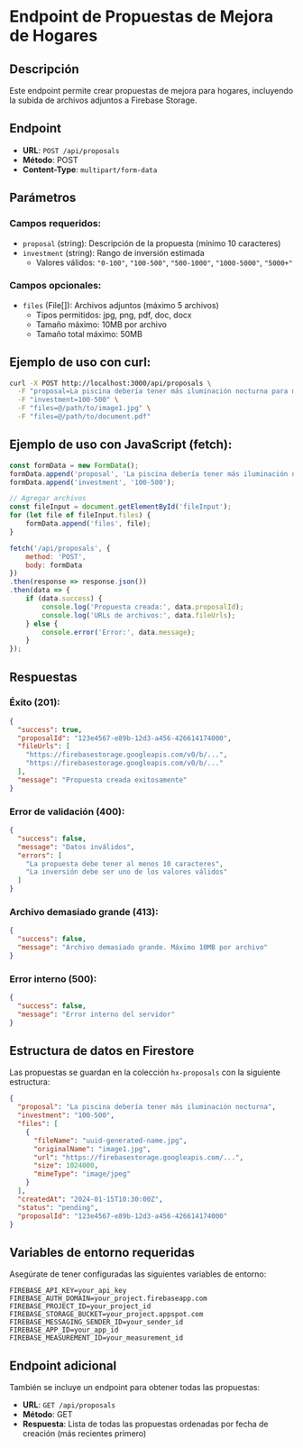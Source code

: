 # Endpoint de Propuestas de Mejora de Hogares

## Descripción
Este endpoint permite crear propuestas de mejora para hogares, incluyendo la subida de archivos adjuntos a Firebase Storage.

## Endpoint
- **URL**: `POST /api/proposals`
- **Método**: POST
- **Content-Type**: `multipart/form-data`

## Parámetros

### Campos requeridos:
- `proposal` (string): Descripción de la propuesta (mínimo 10 caracteres)
- `investment` (string): Rango de inversión estimada
  - Valores válidos: `"0-100"`, `"100-500"`, `"500-1000"`, `"1000-5000"`, `"5000+"`

### Campos opcionales:
- `files` (File[]): Archivos adjuntos (máximo 5 archivos)
  - Tipos permitidos: jpg, png, pdf, doc, docx
  - Tamaño máximo: 10MB por archivo
  - Tamaño total máximo: 50MB

## Ejemplo de uso con curl:

```bash
curl -X POST http://localhost:3000/api/proposals \
  -F "proposal=La piscina debería tener más iluminación nocturna para mejorar la experiencia de los huéspedes" \
  -F "investment=100-500" \
  -F "files=@/path/to/image1.jpg" \
  -F "files=@/path/to/document.pdf"
```

## Ejemplo de uso con JavaScript (fetch):

```javascript
const formData = new FormData();
formData.append('proposal', 'La piscina debería tener más iluminación nocturna');
formData.append('investment', '100-500');

// Agregar archivos
const fileInput = document.getElementById('fileInput');
for (let file of fileInput.files) {
    formData.append('files', file);
}

fetch('/api/proposals', {
    method: 'POST',
    body: formData
})
.then(response => response.json())
.then(data => {
    if (data.success) {
        console.log('Propuesta creada:', data.proposalId);
        console.log('URLs de archivos:', data.fileUrls);
    } else {
        console.error('Error:', data.message);
    }
});
```

## Respuestas

### Éxito (201):
```json
{
  "success": true,
  "proposalId": "123e4567-e89b-12d3-a456-426614174000",
  "fileUrls": [
    "https://firebasestorage.googleapis.com/v0/b/...",
    "https://firebasestorage.googleapis.com/v0/b/..."
  ],
  "message": "Propuesta creada exitosamente"
}
```

### Error de validación (400):
```json
{
  "success": false,
  "message": "Datos inválidos",
  "errors": [
    "La propuesta debe tener al menos 10 caracteres",
    "La inversión debe ser uno de los valores válidos"
  ]
}
```

### Archivo demasiado grande (413):
```json
{
  "success": false,
  "message": "Archivo demasiado grande. Máximo 10MB por archivo"
}
```

### Error interno (500):
```json
{
  "success": false,
  "message": "Error interno del servidor"
}
```

## Estructura de datos en Firestore

Las propuestas se guardan en la colección `hx-proposals` con la siguiente estructura:

```json
{
  "proposal": "La piscina debería tener más iluminación nocturna",
  "investment": "100-500",
  "files": [
    {
      "fileName": "uuid-generated-name.jpg",
      "originalName": "image1.jpg",
      "url": "https://firebasestorage.googleapis.com/...",
      "size": 1024000,
      "mimeType": "image/jpeg"
    }
  ],
  "createdAt": "2024-01-15T10:30:00Z",
  "status": "pending",
  "proposalId": "123e4567-e89b-12d3-a456-426614174000"
}
```

## Variables de entorno requeridas

Asegúrate de tener configuradas las siguientes variables de entorno:

```env
FIREBASE_API_KEY=your_api_key
FIREBASE_AUTH_DOMAIN=your_project.firebaseapp.com
FIREBASE_PROJECT_ID=your_project_id
FIREBASE_STORAGE_BUCKET=your_project.appspot.com
FIREBASE_MESSAGING_SENDER_ID=your_sender_id
FIREBASE_APP_ID=your_app_id
FIREBASE_MEASUREMENT_ID=your_measurement_id
```

## Endpoint adicional

También se incluye un endpoint para obtener todas las propuestas:

- **URL**: `GET /api/proposals`
- **Método**: GET
- **Respuesta**: Lista de todas las propuestas ordenadas por fecha de creación (más recientes primero)

